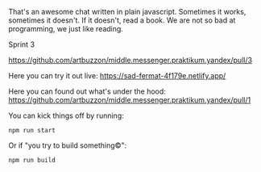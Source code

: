 That's an awesome chat written in plain javascript. Sometimes it works, sometimes it doesn't.
If it doesn't, read a book.
We are not so bad at programming, we just like reading.

Sprint 3

https://github.com/artbuzzon/middle.messenger.praktikum.yandex/pull/3

Here you can try it out live:
https://sad-fermat-4f179e.netlify.app/

Here you can found out what's under the hood:
https://github.com/artbuzzon/middle.messenger.praktikum.yandex/pull/1

You can kick things off by running:

    npm run start

Or if "you try to build something©":

    npm run build

